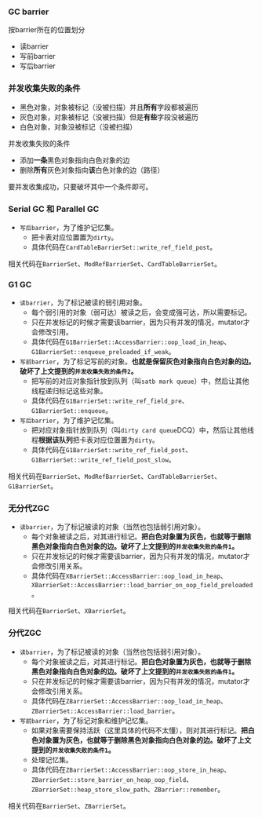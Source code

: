 ### GC barrier

按barrier所在的位置划分
- 读barrier
- 写前barrier
- 写后barrier


### 并发收集失败的条件

- 黑色对象，对象被标记（没被扫描）并且**所有**字段都被遍历
- 灰色对象，对象被标记（没被扫描）但是**有些**字段没被遍历
- 白色对象，对象没被标记（没被扫描）

并发收集失败的条件
- 添加**一条**黑色对象指向白色对象的边
- 删除**所有**灰色对象指向**该**白色对象的边（路径）

要并发收集成功，只要破坏其中一个条件即可。


### Serial GC 和 Parallel GC

- `写后barrier`，为了维护记忆集。
  - 把卡表对应位置置为`dirty`。
  - 具体代码在`CardTableBarrierSet::write_ref_field_post`。

相关代码在`BarrierSet`、`ModRefBarrierSet`、`CardTableBarrierSet`。


### G1 GC

- `读barrier`，为了标记被读的弱引用对象。
  - 每个弱引用的对象（弱可达）被读之后，会变成强可达，所以需要标记。
  - 只在并发标记的时候才需要该barrier，因为只有并发的情况，mutator才会修改引用。
  - 具体代码在`G1BarrierSet::AccessBarrier::oop_load_in_heap`、`G1BarrierSet::enqueue_preloaded_if_weak`。
- `写前barrier`，为了标记写前的对象。**也就是保留灰色对象指向白色对象的边。破坏了上文提到的`并发收集失败的条件2`。**
  - 把写前的对应对象指针放到队列（叫`satb mark queue`）中，然后让其他线程递归标记这些对象。
  - 具体代码在`G1BarrierSet::write_ref_field_pre`、`G1BarrierSet::enqueue`。
- `写后barrier`，为了维护记忆集。
  - 把对应对象指针放到队列（叫`dirty card queue`DCQ）中，然后让其他线程**根据该队列**把卡表对应位置置为`dirty`。
  - 具体代码在`G1BarrierSet::write_ref_field_post`、`G1BarrierSet::write_ref_field_post_slow`。

相关代码在`BarrierSet`、`ModRefBarrierSet`、`CardTableBarrierSet`、`G1BarrierSet`。


### 无分代ZGC

- `读barrier`，为了标记被读的对象（当然也包括弱引用对象）。
  - 每个对象被读之后，对其进行标记。**把白色对象置为灰色，也就等于删除黑色对象指向白色对象的边。破坏了上文提到的`并发收集失败的条件1`。**
  - 只在并发标记的时候才需要该barrier，因为只有并发的情况，mutator才会修改引用关系。
  - 具体代码在`XBarrierSet::AccessBarrier::oop_load_in_heap`、`XBarrierSet::AccessBarrier::load_barrier_on_oop_field_preloaded`。

相关代码在`BarrierSet`、`XBarrierSet`。


### 分代ZGC

- `读barrier`，为了标记被读的对象（当然也包括弱引用对象）。
  - 每个对象被读之后，对其进行标记。**把白色对象置为灰色，也就等于删除黑色对象指向白色对象的边。破坏了上文提到的`并发收集失败的条件1`。**
  - 只在并发标记的时候才需要该barrier，因为只有并发的情况，mutator才会修改引用关系。
  - 具体代码在`ZBarrierSet::AccessBarrier::oop_load_in_heap`、`ZBarrierSet::AccessBarrier::load_barrier`。
- `写前barrier`，为了标记对象和维护记忆集。
  - 如果对象需要保持活跃（这里具体的代码不太懂），则对其进行标记。**把白色对象置为灰色，也就等于删除黑色对象指向白色对象的边。破坏了上文提到的`并发收集失败的条件1`。**
  - 处理记忆集。
  - 具体代码在`ZBarrierSet::AccessBarrier::oop_store_in_heap`、`ZBarrierSet::store_barrier_on_heap_oop_field`、`ZBarrierSet::heap_store_slow_path`、`ZBarrier::remember`。


相关代码在`BarrierSet`、`ZBarrierSet`。

